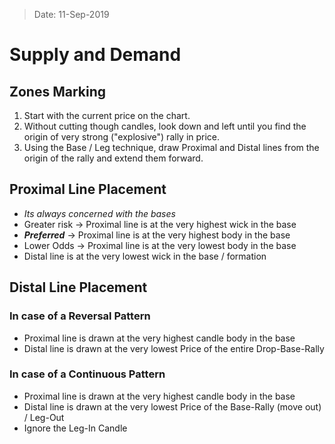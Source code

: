 > Date: 11-Sep-2019
# Supply and Demand

## Zones Marking
1. Start with the current price on the chart.
2. Without cutting though candles, look down and left until you find the origin of very strong ("explosive") rally in price.
3. Using the Base / Leg technique, draw Proximal and Distal lines from the origin of the rally and extend them forward.

## Proximal Line Placement
- *Its always concerned with the bases*
- Greater risk -> Proximal line is at the very highest wick in the base
- ***Preferred*** -> Proximal line is at the very highest body in the base
- Lower Odds -> Proximal line is at the very lowest body in the base
- Distal line is at the very lowest wick in the base / formation

## Distal Line Placement

### In case of a Reversal Pattern
- Proximal line is drawn at the very highest candle body in the base
- Distal line is drawn at the very lowest Price of the entire Drop-Base-Rally

### In case of a Continuous Pattern
- Proximal line is drawn at the very highest candle body in the base
- Distal line is drawn at the very lowest Price of the Base-Rally (move out) / Leg-Out
- Ignore the Leg-In Candle


<!--stackedit_data:
eyJoaXN0b3J5IjpbMjAxOTA4MDA2LC0xMTk1MjAwNzc2LDIxMz
k2NjkwOTAsLTcxMTc5MzU1OCwtOTc5OTg4ODIyXX0=
-->